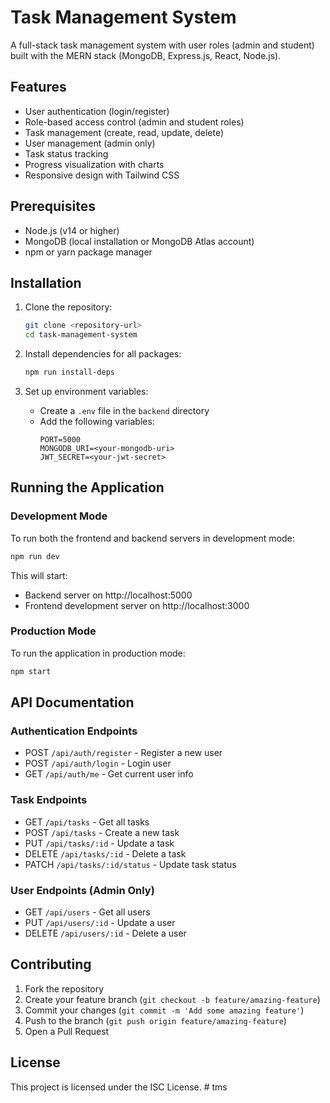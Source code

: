 # Task Management System

A full-stack task management system with user roles (admin and student) built with the MERN stack (MongoDB, Express.js, React, Node.js).

## Features

- User authentication (login/register)
- Role-based access control (admin and student roles)
- Task management (create, read, update, delete)
- User management (admin only)
- Task status tracking
- Progress visualization with charts
- Responsive design with Tailwind CSS

## Prerequisites

- Node.js (v14 or higher)
- MongoDB (local installation or MongoDB Atlas account)
- npm or yarn package manager

## Installation

1. Clone the repository:
   ```bash
   git clone <repository-url>
   cd task-management-system
   ```

2. Install dependencies for all packages:
   ```bash
   npm run install-deps
   ```

3. Set up environment variables:
   - Create a `.env` file in the `backend` directory
   - Add the following variables:
     ```
     PORT=5000
     MONGODB_URI=<your-mongodb-uri>
     JWT_SECRET=<your-jwt-secret>
     ```

## Running the Application

### Development Mode

To run both the frontend and backend servers in development mode:

```bash
npm run dev
```

This will start:
- Backend server on http://localhost:5000
- Frontend development server on http://localhost:3000

### Production Mode

To run the application in production mode:

```bash
npm start
```

## API Documentation

### Authentication Endpoints

- POST `/api/auth/register` - Register a new user
- POST `/api/auth/login` - Login user
- GET `/api/auth/me` - Get current user info

### Task Endpoints

- GET `/api/tasks` - Get all tasks
- POST `/api/tasks` - Create a new task
- PUT `/api/tasks/:id` - Update a task
- DELETE `/api/tasks/:id` - Delete a task
- PATCH `/api/tasks/:id/status` - Update task status

### User Endpoints (Admin Only)

- GET `/api/users` - Get all users
- PUT `/api/users/:id` - Update a user
- DELETE `/api/users/:id` - Delete a user

## Contributing

1. Fork the repository
2. Create your feature branch (`git checkout -b feature/amazing-feature`)
3. Commit your changes (`git commit -m 'Add some amazing feature'`)
4. Push to the branch (`git push origin feature/amazing-feature`)
5. Open a Pull Request

## License

This project is licensed under the ISC License. # tms
